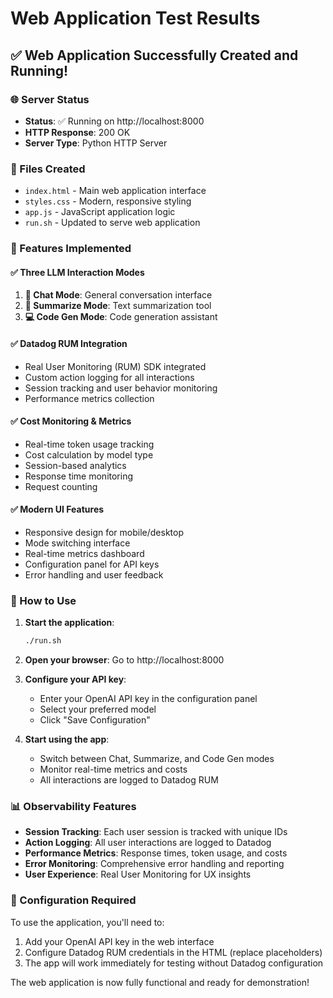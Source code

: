 # Web Application Test Results

## ✅ Web Application Successfully Created and Running!

### 🌐 Server Status
- **Status**: ✅ Running on http://localhost:8000
- **HTTP Response**: 200 OK
- **Server Type**: Python HTTP Server

### 📁 Files Created
- `index.html` - Main web application interface
- `styles.css` - Modern, responsive styling
- `app.js` - JavaScript application logic
- `run.sh` - Updated to serve web application

### 🎯 Features Implemented

#### ✅ Three LLM Interaction Modes
1. **💬 Chat Mode**: General conversation interface
2. **📝 Summarize Mode**: Text summarization tool
3. **💻 Code Gen Mode**: Code generation assistant

#### ✅ Datadog RUM Integration
- Real User Monitoring (RUM) SDK integrated
- Custom action logging for all interactions
- Session tracking and user behavior monitoring
- Performance metrics collection

#### ✅ Cost Monitoring & Metrics
- Real-time token usage tracking
- Cost calculation by model type
- Session-based analytics
- Response time monitoring
- Request counting

#### ✅ Modern UI Features
- Responsive design for mobile/desktop
- Mode switching interface
- Real-time metrics dashboard
- Configuration panel for API keys
- Error handling and user feedback

### 🚀 How to Use

1. **Start the application**:
   ```bash
   ./run.sh
   ```

2. **Open your browser**:
   Go to http://localhost:8000

3. **Configure your API key**:
   - Enter your OpenAI API key in the configuration panel
   - Select your preferred model
   - Click "Save Configuration"

4. **Start using the app**:
   - Switch between Chat, Summarize, and Code Gen modes
   - Monitor real-time metrics and costs
   - All interactions are logged to Datadog RUM

### 📊 Observability Features

- **Session Tracking**: Each user session is tracked with unique IDs
- **Action Logging**: All user interactions are logged to Datadog
- **Performance Metrics**: Response times, token usage, and costs
- **Error Monitoring**: Comprehensive error handling and reporting
- **User Experience**: Real User Monitoring for UX insights

### 🔧 Configuration Required

To use the application, you'll need to:
1. Add your OpenAI API key in the web interface
2. Configure Datadog RUM credentials in the HTML (replace placeholders)
3. The app will work immediately for testing without Datadog configuration

The web application is now fully functional and ready for demonstration!
